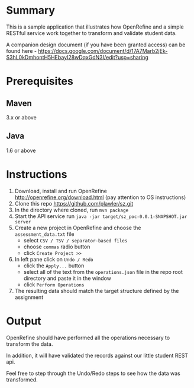 Summary
=======

This is a sample application that illustrates how OpenRefine and a simple RESTful service work together to transform and validate student data.

A companion design document (if you have been granted access) can be found here - https://docs.google.com/document/d/17A7Marb2jEk-S3hL0kDmhontH5HEbayI28wDqxGdN3I/edit?usp=sharing

Prerequisites
=============

Maven
-----
3.x or above

Java
----
1.6 or above

Instructions
============

1. Download, install and run OpenRefine http://openrefine.org/download.html (pay attention to OS instructions)
2. Clone this repo https://github.com/plawler/sz.git
3. In the directory where cloned, run `mvn package`
4. Start the API service run `java -jar target/sz_poc-0.0.1-SNAPSHOT.jar server`
5. Create a new project in OpenRefine and choose the `assessment_data.txt` file
    - select `CSV / TSV / separator-based files`
    - choose `commas` radio button
    - click `Create Project >>`
6. In left pane click on `Undo / Redo`
    - click the `Apply...` button
    - select all of the text from the `operations.json` file in the repo root directory and paste it in the window
    - click `Perform Operations`
7. The resulting data should match the target structure defined by the assignment

Output
======

OpenRefine should have performed all the operations necessary to transform the data.

In addition, it will have validated the records against our little student REST api.

Feel free to step through the Undo/Redo steps to see how the data was transformed.


